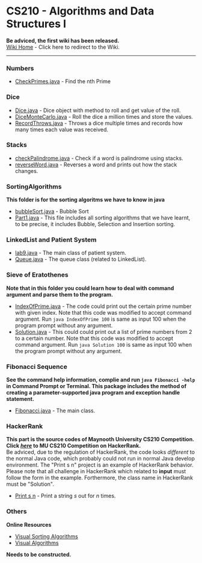 CS210 - Algorithms and Data Structures I
=====

**Be adviced, the first wiki has been released.**  
[Wiki Home](https://github.com/maynooth/CS210/wiki) - Click here to redirect to the Wiki.  

***

### Numbers
- [CheckPrimes.java](Numbers/CheckPrimes.java) - Find the nth Prime

### Dice
- [Dice.java](Dice/Dice.java) - Dice object with method to roll and get value of the roll.
- [DiceMonteCarlo.java](Dice/DiceMonteCarlo.java) - Roll the dice a million times and store the values.
- [RecordThrows.java](Dice/RecordThrows.java) - Throws a dice multiple times and records how many times each value was received.

### Stacks
- [checkPalindrome.java](Stacks/checkPalindrome.java) - Check if a word is palindrome using stacks.
- [reverseWord.java](Stacks/reverseWord.java) - Reverses a word and prints out how the stack changes.

### SortingAlgorithms
**This folder is for the sorting algoritms we have to know in java**
- [bubbleSort.java](SortingAlgorithms/bubbleSort.java) - Bubble Sort
- [Part1.java](SortingAlgorithms/Part1.java) - This file includes all sorting algorithms that we have learnt, to be precise, it includes Bubble, Selection and Insertion sorting.

### LinkedList and Patient System
- [lab9.java](Lab09/src/lab9.java) - The main class of patient system.
- [Queue.java](Lab09/src/Queue.java) - The queue class (related to LinkedList).

### Sieve of Eratothenes
**Note that in this folder you could learn how to deal with command argument and parse them to the program.**
- [IndexOfPrime.java](SieveOfEratothenes/src/IndexOfPrime.java) - The code could print out the certain prime number with given index. Note that this code was modified to accept command argument. Run `java IndexOfPrime 100` is same as input 100 when the program prompt without any argument.
- [Solution.java](SieveOfEratothenes/src/Solution.java) - This could could print out a list of prime numbers from 2 to a certain number. Note that this code was modified to accept command argument. Run `java Solution 100` is same as input 100 when the program prompt without any argument.

### Fibonacci Sequence
**See the command help information, complie and run `java Fibonacci -help` in Command Prompt or Terminal. This package includes the method of creating a parameter-supported java program and exception handle statement.**
- [Fibonacci.java](FibonacciSequence/src/Fibonacci.java) - The main class.

### HackerRank
**This part is the source codes of Maynooth University CS210 Competition. Click [_here_](https://www.hackerrank.com/test-competition) to MU CS210 Competition on HackerRank.**  
Be adviced, due to the regulation of HackerRank, the code looks _different_ to the normal Java code, which probably could not run in normal Java develop environment. The "Print s n" project is an example of HackerRank behavior. Please note that all challenge in HackerRank which related to **input** must follow the form in the example. Forthermore, the class name in HackerRank must be "Solution".  
- [Print s n](HackerRank/Print_s_n/Solution.java) - Print a string _s_ out for _n_ times.  

### Others
**Online Resources**
- [Visual Sorting Algorithms](http://visualgo.net/sorting.html)  
- [Visual Algorithms](http://www.comp.nus.edu.sg/~stevenha/visualization/)

**Needs to be constructed.**  
